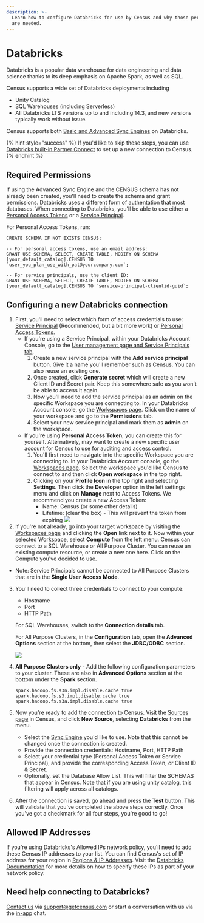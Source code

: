 ```yaml
---
description: >-
  Learn how to configure Databricks for use by Census and why those permissions
  are needed.
---
```


# Databricks

Databricks is a popular data warehouse for data engineering and data science thanks to its deep emphasis on Apache Spark, as well as SQL.

Census supports a wide set of Databricks deployments including

* Unity Catalog
* SQL Warehouses (including Serverless)
* All Databricks LTS versions up to and including 14.3, and new versions typically work without issue.

Census supports both [Basic and Advanced Sync Engines](overview/#sync-engines) on Databricks.

{% hint style="success" %}
If you'd like to skip these steps, you can use [Databricks built-in Partner Connect](https://docs.databricks.com/en/partners/reverse-etl/census.html) to set up a new connection to Census.
{% endhint %}

## Required Permissions

If using the Advanced Sync Engine and the CENSUS schema has not already been created, you'll need to create the schema and grant permissions. Databricks uses a different form of authentation that most databases. When connecting to Databricks, you'll be able to use either a [Personal Access Tokens](https://docs.databricks.com/en/dev-tools/auth/pat.html) or a [Service Principal](https://docs.databricks.com/en/admin/users-groups/service-principals.html).

For Personal Access Tokens, run:

```
CREATE SCHEMA IF NOT EXISTS CENSUS;

-- For personal access tokens, use an email address:
GRANT USE SCHEMA, SELECT, CREATE TABLE, MODIFY ON SCHEMA [your_default_catalog].CENSUS TO `user_you_plan_use_with_pat@yourcompany.com`;

-- For service principals, use the client ID:
GRANT USE SCHEMA, SELECT, CREATE TABLE, MODIFY ON SCHEMA [your_default_catalog].CENSUS TO `service-principal-clientid-guid`;
```

## Configuring a new Databricks connection

1. First, you'll need to select which form of access credentials to use: [Service Principal](https://docs.databricks.com/en/admin/users-groups/service-principals.html) (Recommended, but a bit more work) or [Personal Access Tokens](https://docs.databricks.com/en/dev-tools/auth/pat.html).
   * If you're using a Service Principal, within your Databricks Account Console, go to the [User management page and Service Principals tab](https://accounts.cloud.databricks.com/users/serviceprincipals/).
     1. Create a new service principal with the **Add service principal** button. Give it a name you'll remember such as Census. You can also reuse an existing one.
     2. Once created, click **Generate secret** which will create a new Client ID and Secret pair. Keep this somewhere safe as you won't be able to access it again.
     3. Now you'll need to add the service principal as an admin on the specific Workspace you are connecting to. In your Databricks Account console, go the [Workspaces page](https://accounts.cloud.databricks.com/workspaces). Click on the name of your workspace and go to the **Permissions** tab.
     4. Select your new service principal and mark them as **admin** on the workspace.
   * If you're using **Personal Access Token**, you can create this for yourself. Alternatively, may want to create a new specific user account for Census to use for auditing and access control.
     1. You'll first need to navigate into the specific Workspace you are connecting to. In your Databricks Account console, go the [Workspaces page](https://accounts.cloud.databricks.com/workspaces). Select the workspace you'd like Census to connect to and then click **Open workspace** in the top right.
     2. Clicking on your **Profile Icon** in the top right and selecting **Settings**. Then click the **Developer** option in the left settings menu and click on **Manage** next to Access Tokens. We recommend you create a new Access Token:
        * Name: Census (or some other details)
        * Lifetime: (clear the box) - This will prevent the token from expiring ![](../.gitbook/assets/screely-1619628186696.png)
2. If you're not already, go into your target workspace by visiting the [Workspaces page](https://accounts.cloud.databricks.com/workspaces) and clicking the **Open** link next to it. Now within your selected Workspace, select **Compute** from the left menu. Census can connect to a SQL Warehouse or All Purpose Cluster. You can reuse an existing compute resource, or create a new one here. Click on the Compute you've decided to use.

* Note: Service Principals cannot be connected to All Purpose Clusters that are in the **Single User Access Mode**.

3.  You'll need to collect three credentials to connect to your compute:

    * Hostname
    * Port
    * HTTP Path

    For SQL Warehouses, switch to the **Connection details** tab.

    For All Purpose Clusters, in the **Configuration** tab, open the **Advanced Options** section at the bottom, then select the **JDBC/ODBC** section.

    ![](../.gitbook/assets/screely-1619627622845.png)
4.  **All Purpose Clusters only** - Add the following configuration parameters to your cluster. These are also in **Advanced Options** section at the bottom under the **Spark** section.

    ```
    spark.hadoop.fs.s3n.impl.disable.cache true
    spark.hadoop.fs.s3.impl.disable.cache true
    spark.hadoop.fs.s3a.impl.disable.cache true
    ```
5. Now you're ready to add the connection to Census. Visit the [Sources page](https://app.getcensus.com/sources) in Census, and click **New Source**, selecting **Databricks** from the menu.
   * Select the [Sync Engine](overview/#sync-engines) you'd like to use. Note that this cannot be changed once the connection is created.
   * Provide the connection credentials: Hostname, Port, HTTP Path
   * Select your credential type (Personal Access Token or Service Principal), and provide the corresponding Access Token, or Client ID & Secret.
   * Optionally, set the Database Allow List. This will filter the SCHEMAS that appear in Census. Note that if you are using unity catalog, this filtering will apply across all catalogs.
6. After the connection is saved, go ahead and press the **Test** button. This will validate that you've completed the above steps correctly. Once you've got a checkmark for all four steps, you're good to go!

## Allowed IP Addresses

If you're using Databricks's Allowed IPs network policy, you'll need to add these Census IP addresses to your list. You can find Census's set of IP address for your region in [Regions & IP Addresses](../basics/security-and-privacy/regions-and-ip-addresses.md#ip-addresses). Visit the [Databricks Documentation](https://docs.databricks.com/en/security/network/front-end/ip-access-list.html) for more details on how to specify these IPs as part of your network policy.

## Need help connecting to Databricks?

[Contact us](mailto:support@getcensus.com) via support@getcensus.com or start a conversation with us via the [in-app](https://app.getcensus.com) chat.
